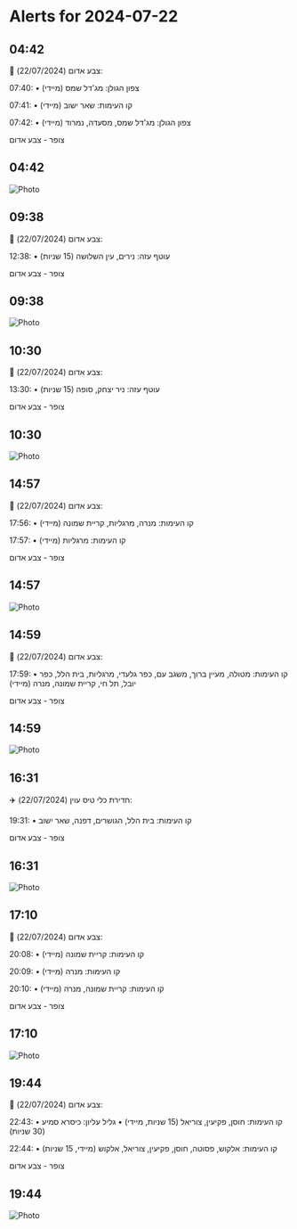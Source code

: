 # Alerts for 2024-07-22

## 04:42

🔴 צבע אדום (22/07/2024):

07:40:
• צפון הגולן: מג'דל שמס (מיידי)

07:41:
• קו העימות: שאר ישוב (מיידי)

07:42:
• צפון הגולן: מג'דל שמס, מסעדה, נמרוד (מיידי)

צופר - צבע אדום

## 04:42

![Photo](images/23600.jpg)

## 09:38

🔴 צבע אדום (22/07/2024):

12:38:
• עוטף עזה: נירים, עין השלושה (15 שניות)

צופר - צבע אדום

## 09:38

![Photo](images/23602.jpg)

## 10:30

🔴 צבע אדום (22/07/2024):

13:30:
• עוטף עזה: ניר יצחק, סופה (15 שניות)

צופר - צבע אדום

## 10:30

![Photo](images/23604.jpg)

## 14:57

🔴 צבע אדום (22/07/2024):

17:56:
• קו העימות: מנרה, מרגליות, קריית שמונה (מיידי)

17:57:
• קו העימות: מרגליות (מיידי)

צופר - צבע אדום

## 14:57

![Photo](images/23608.jpg)

## 14:59

🔴 צבע אדום (22/07/2024):

17:59:
• קו העימות: מטולה, מעיין ברוך, משגב עם, כפר גלעדי, מרגליות, בית הלל, כפר יובל, תל חי, קריית שמונה, מנרה (מיידי)

צופר - צבע אדום

## 14:59

![Photo](images/23610.jpg)

## 16:31

✈️ חדירת כלי טיס עוין (22/07/2024):

19:31:
• קו העימות: בית הלל, הגושרים, דפנה, שאר ישוב 

צופר - צבע אדום

## 16:31

![Photo](images/23616.jpg)

## 17:10

🔴 צבע אדום (22/07/2024):

20:08:
• קו העימות: קריית שמונה (מיידי)

20:09:
• קו העימות: מנרה (מיידי)

20:10:
• קו העימות: קריית שמונה, מנרה (מיידי)

צופר - צבע אדום

## 17:10

![Photo](images/23624.jpg)

## 19:44

🔴 צבע אדום (22/07/2024):

22:43:
• קו העימות: חוסן, פקיעין, צוריאל (15 שניות, מיידי)
• גליל עליון: כיסרא סמיע (30 שניות)

22:44:
• קו העימות: אלקוש, פסוטה, חוסן, פקיעין, צוריאל, אלקוש (מיידי, 15 שניות)

צופר - צבע אדום

## 19:44

![Photo](images/23634.jpg)

